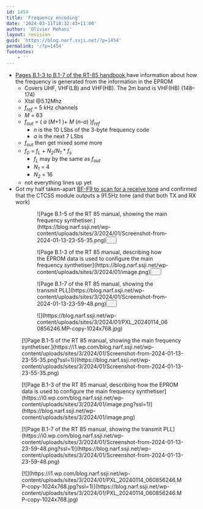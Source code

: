```yaml
---
id: 1454
title: 'Frequency encoding'
date: '2024-03-11T18:32:43+11:00'
author: 'Olivier Mehani'
layout: revision
guid: 'https://blog.narf.ssji.net/?p=1454'
permalink: '/?p=1454'
footnotes:
    - ''
---
```


- [Pages B.1-3 to B.1-7 of the RT-85 handbook ](http://www.unixsupport.com.au/hamradio/radios/awa/rt85/rt85%20manual.pdf#page=25)have information about how the frequency is generated from the information in the EPROM 
    - Covers UHF, VHF(LB) and VHF(HB). The 2m band is VHF(HB) (148–174)
    - Xtal @5.12Mhz
    - *f<sub>ref</sub>* = 5 kHz channels
    - *M* = 63
    - *f<sub>out</sub>* = ( *a* (*M*+1 )+ *M* (*n*–*a*) )*f<sub>ref</sub>*
        - *n* is the 10 LSbs of the 3-byte frequency code
        - *a* is the next 7 LSbs
    - *f<sub>out</sub>* then get mixed some more
    - *f<sub>0</sub>* = *f<sub>L</sub>* + *N<sub>2</sub>*/*N<sub>1</sub>* \* *f<sub>s</sub>*
        - *f<sub>L</sub>* may by the same as *f<sub>out</sub>*
        - *N<sub>1</sub>* = 4
        - *N<sub>2</sub>* = 16
    - not everything lines up yet
- Got my half taken-apart [BF-F9 to scan for a receive tone](https://www.youtube.com/watch?v=lBFFDHyZeww) and confirmed that the CTCSS module outputs a 91.5Hz tone (and that both TX and RX work)

<figure class="wp-block-gallery has-nested-images columns-default wp-block-gallery-99 is-layout-flex wp-block-gallery-is-layout-flex"><figure class="wp-block-image size-large wp-lightbox-container" data-wp-context="{"uploadedSrc":"https:\/\/blog.narf.ssji.net\/wp-content\/uploads\/sites\/3\/2024\/01\/Screenshot-from-2024-01-13-23-55-35.png","figureClassNames":"wp-block-image size-large","figureStyles":null,"imgClassNames":"wp-image-1236","imgStyles":null,"targetWidth":887,"targetHeight":572,"scaleAttr":false,"ariaLabel":"Enlarge image: Page B.1-5 of the RT 85 manual, showing the main frequency synthetiser.","alt":"Page B.1-5 of the RT 85 manual, showing the main frequency synthetiser."}" data-wp-interactive="core/image">![Page B.1-5 of the RT 85 manual, showing the main frequency synthetiser.](https://blog.narf.ssji.net/wp-content/uploads/sites/3/2024/01/Screenshot-from-2024-01-13-23-55-35.png)<button aria-haspopup="dialog" aria-label="Enlarge image: Page B.1-5 of the RT 85 manual, showing the main frequency synthetiser." class="lightbox-trigger" data-wp-init="callbacks.initTriggerButton" data-wp-on-async--click="actions.showLightbox" data-wp-style--right="context.imageButtonRight" data-wp-style--top="context.imageButtonTop" type="button"> <svg fill="none" height="12" viewbox="0 0 12 12" width="12" xmlns="http://www.w3.org/2000/svg"><path d="M2 0a2 2 0 0 0-2 2v2h1.5V2a.5.5 0 0 1 .5-.5h2V0H2Zm2 10.5H2a.5.5 0 0 1-.5-.5V8H0v2a2 2 0 0 0 2 2h2v-1.5ZM8 12v-1.5h2a.5.5 0 0 0 .5-.5V8H12v2a2 2 0 0 1-2 2H8Zm2-12a2 2 0 0 1 2 2v2h-1.5V2a.5.5 0 0 0-.5-.5H8V0h2Z" fill="#fff"></path></svg></button></figure><figure class="wp-block-image size-large wp-lightbox-container" data-wp-context="{"uploadedSrc":"https:\/\/blog.narf.ssji.net\/wp-content\/uploads\/sites\/3\/2024\/01\/image.png","figureClassNames":"wp-block-image size-large","figureStyles":null,"imgClassNames":"wp-image-1235","imgStyles":null,"targetWidth":565,"targetHeight":650,"scaleAttr":false,"ariaLabel":"Enlarge image: Page B.1-3 of the RT 85 manual, describing how the EPROM data is used to configure the main frequency synthetiser","alt":"Page B.1-3 of the RT 85 manual, describing how the EPROM data is used to configure the main frequency synthetiser"}" data-wp-interactive="core/image">![Page B.1-3 of the RT 85 manual, describing how the EPROM data is used to configure the main frequency synthetiser](https://blog.narf.ssji.net/wp-content/uploads/sites/3/2024/01/image.png)<button aria-haspopup="dialog" aria-label="Enlarge image: Page B.1-3 of the RT 85 manual, describing how the EPROM data is used to configure the main frequency synthetiser" class="lightbox-trigger" data-wp-init="callbacks.initTriggerButton" data-wp-on-async--click="actions.showLightbox" data-wp-style--right="context.imageButtonRight" data-wp-style--top="context.imageButtonTop" type="button"> <svg fill="none" height="12" viewbox="0 0 12 12" width="12" xmlns="http://www.w3.org/2000/svg"><path d="M2 0a2 2 0 0 0-2 2v2h1.5V2a.5.5 0 0 1 .5-.5h2V0H2Zm2 10.5H2a.5.5 0 0 1-.5-.5V8H0v2a2 2 0 0 0 2 2h2v-1.5ZM8 12v-1.5h2a.5.5 0 0 0 .5-.5V8H12v2a2 2 0 0 1-2 2H8Zm2-12a2 2 0 0 1 2 2v2h-1.5V2a.5.5 0 0 0-.5-.5H8V0h2Z" fill="#fff"></path></svg></button></figure><figure class="wp-block-image size-large wp-lightbox-container" data-wp-context="{"uploadedSrc":"https:\/\/blog.narf.ssji.net\/wp-content\/uploads\/sites\/3\/2024\/01\/Screenshot-from-2024-01-13-23-59-48.png","figureClassNames":"wp-block-image size-large","figureStyles":null,"imgClassNames":"wp-image-1237","imgStyles":null,"targetWidth":895,"targetHeight":583,"scaleAttr":false,"ariaLabel":"Enlarge image: Page B.1-7 of the RT 85 manual, showing the transmit PLL","alt":"Page B.1-7 of the RT 85 manual, showing the transmit PLL"}" data-wp-interactive="core/image">![Page B.1-7 of the RT 85 manual, showing the transmit PLL](https://blog.narf.ssji.net/wp-content/uploads/sites/3/2024/01/Screenshot-from-2024-01-13-23-59-48.png)<button aria-haspopup="dialog" aria-label="Enlarge image: Page B.1-7 of the RT 85 manual, showing the transmit PLL" class="lightbox-trigger" data-wp-init="callbacks.initTriggerButton" data-wp-on-async--click="actions.showLightbox" data-wp-style--right="context.imageButtonRight" data-wp-style--top="context.imageButtonTop" type="button"> <svg fill="none" height="12" viewbox="0 0 12 12" width="12" xmlns="http://www.w3.org/2000/svg"><path d="M2 0a2 2 0 0 0-2 2v2h1.5V2a.5.5 0 0 1 .5-.5h2V0H2Zm2 10.5H2a.5.5 0 0 1-.5-.5V8H0v2a2 2 0 0 0 2 2h2v-1.5ZM8 12v-1.5h2a.5.5 0 0 0 .5-.5V8H12v2a2 2 0 0 1-2 2H8Zm2-12a2 2 0 0 1 2 2v2h-1.5V2a.5.5 0 0 0-.5-.5H8V0h2Z" fill="#fff"></path></svg></button></figure><figure class="wp-block-image size-large">![](https://blog.narf.ssji.net/wp-content/uploads/sites/3/2024/01/PXL_20240114_060856246.MP-copy-1024x768.jpg)</figure></figure><div class="wp-block-jetpack-tiled-gallery aligncenter is-style-rectangular"><div class="tiled-gallery__gallery"><div class="tiled-gallery__row"><div class="tiled-gallery__col" style="flex-basis:29.29463%"><figure class="tiled-gallery__item">[![Page B.1-5 of the RT 85 manual, showing the main frequency synthetiser.](https://i1.wp.com/blog.narf.ssji.net/wp-content/uploads/sites/3/2024/01/Screenshot-from-2024-01-13-23-55-35.png?ssl=1)](https://blog.narf.ssji.net/wp-content/uploads/sites/3/2024/01/Screenshot-from-2024-01-13-23-55-35.png)</figure></div><div class="tiled-gallery__col" style="flex-basis:16.49170%"><figure class="tiled-gallery__item">[![Page B.1-3 of the RT 85 manual, describing how the EPROM data is used to configure the main frequency synthetiser](https://i0.wp.com/blog.narf.ssji.net/wp-content/uploads/sites/3/2024/01/image.png?ssl=1)](https://blog.narf.ssji.net/wp-content/uploads/sites/3/2024/01/image.png)</figure></div><div class="tiled-gallery__col" style="flex-basis:29.00275%"><figure class="tiled-gallery__item">[![Page B.1-7 of the RT 85 manual, showing the transmit PLL](https://i0.wp.com/blog.narf.ssji.net/wp-content/uploads/sites/3/2024/01/Screenshot-from-2024-01-13-23-59-48.png?ssl=1)](https://blog.narf.ssji.net/wp-content/uploads/sites/3/2024/01/Screenshot-from-2024-01-13-23-59-48.png)</figure></div><div class="tiled-gallery__col" style="flex-basis:25.21092%"><figure class="tiled-gallery__item">[![](https://i1.wp.com/blog.narf.ssji.net/wp-content/uploads/sites/3/2024/01/PXL_20240114_060856246.MP-copy-1024x768.jpg?ssl=1)](https://blog.narf.ssji.net/wp-content/uploads/sites/3/2024/01/PXL_20240114_060856246.MP-copy-1024x768.jpg)</figure></div></div></div></div>